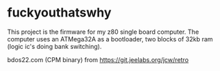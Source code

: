 # fuckyouthatswhy
This project is the firmware for my z80 single board computer. The computer uses an
ATMega32A as a bootloader, two blocks of 32kb ram (logic ic's doing bank switching).

bdos22.com (CPM binary) from https://git.jeelabs.org/jcw/retro
